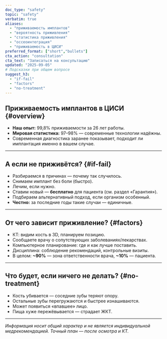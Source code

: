 ```yaml
---
doc_type: "safety"
topic: "safety"
verbatim: true
aliases:
  - "приживаемость имплантов"
  - "вероятность приживления"
  - "статистика приживления"
  - "оссеоинтеграция"
  - "приживаемость в ЦИСИ"
preferred_format: ["short","bullets"]
cta_action: "consultation"
cta_text: "Записаться на консультацию"
updated: "2025-09-05"
# Подсказки при общем вопросе
suggest_h3:
  - "if-fail"
  - "factors"
  - "no-treatment"
---
```


## Приживаемость имплантов в ЦИСИ {#overview}
- **Наш опыт:** 99,8% приживаемости за 26 лет работы.  
- **Мировая статистика:** 97–98% — современные технологии надёжны.  
- Современная диагностика заранее показывает, подходит ли имплантация именно в вашем случае.  

---

## А если не приживётся? {#if-fail}
<!-- aliases: ["если не приживётся","имплант не прижился","отторжение импланта","имплант выпал","что делать если не прижился имплант"] -->
- Разбираемся в причинах — почему так случилось.  
- Снимаем имплант без боли (быстро).  
- Лечим, если нужно.  
- Ставим новый — **бесплатно** для пациента (см. раздел «Гарантия»).  
- Подбираем альтернативный подход, если организм особенный.  
- **Честно:** за последние годы такие случаи — единичные.  

---

## От чего зависит приживление? {#factors}
<!-- aliases: ["факторы приживления","от чего зависит приживаемость","как повысить приживаемость","диагностика имплантации"] -->
- КТ: видим кость в 3D, планируем позицию.  
- Сообщаете врачу о сопутствующих заболеваниях/лекарствах.  
- Компьютерное планирование: где и как лучше поставить.  
- Дисциплина: соблюдение рекомендаций, контрольные визиты.  
- В целом: **~90%** — зона ответственности врача, **~10%** — пациента.  

---

## Что будет, если ничего не делать? {#no-treatment}
<!-- aliases: ["что будет если не ставить имплант","последствия отсутствия зуба","атрофия кости","потеря зуба последствия"] -->
- Кость убиваетcя — соседние зубы теряют опору.  
- Остальные зубы перегружаются и быстрее изнашиваются.  
- Может появиться «впавшее» лицо.  
- Пища хуже пережёвывается — страдает ЖКТ.  

---

*Информация носит общий характер и не является индивидуальной медрекомендацией. Точный план — после осмотра и КТ.*
